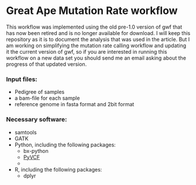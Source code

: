 # Great Ape Mutation Rate workflow

This workflow was implemented using the old pre-1.0 version of gwf that has now been retired and is no longer available for download. I will keep this repository as it is to document the analysis that was used in the article. But I am working on simplifying the mutation rate calling workflow and updating it the current version of gwf, so if you are interested in running this workflow on a new data set you should send me an email asking about the progress of that updated version.

### Input files: ###
* Pedigree of samples
* a bam-file for each sample
* reference genome in fasta format and 2bit format

### Necessary software: ###
* samtools
* GATK
* Python, including the following packages:
    * bx-python
    * [PyVCF](http://pyvcf.readthedocs.io/en/latest/)
    * 
* R, including the following packages:
    * dplyr
    